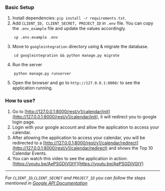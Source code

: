 ### Basic Setup
1. Install dependencies: `pip install -r requirements.txt`.
2. Add `CLIENT_ID, CLIENT_SECRET, PROJECT_ID` in `.env` file. You can copy the `.env_example` file and update the values accordingly.
```
    cp .env.example .env
```
3. Move to `googleintegration` directory using & migrate the database.
```
    cd googleintegration && python manage.py migrate
```
4. Run the server
```
    python manage.py runserver
```
5. Open the browser and go to `http://127.0.0.1:8000/` to see the application running.

### How to use?
1. Go to  [http://127.0.0.1:8000/rest/v1/calendar/init](http://127.0.0.1:8000/rest/v1/calendar/init), it will redirect you to google login page.
2. Login with your google account and allow the application to access your calendar.
3. After allowing the application to access your calendar, you will be redirected to a [http://127.0.0.1:8000/rest/v1/calendar/redirect](http://127.0.0.1:8000/rest/v1/calendar/redirect) and shows the Top 10 Calendar Events.
4. You can watch this video to see the application in action: [https://youtu.be/AePSGDiVGtY](https://youtu.be/AePSGDiVGtY)

---
*For `CLIENT_ID`,`CLIENT_SECRET` and `PROJECT_ID` you can follow the steps mentioned in [Google API Documentation](https://developers.google.com/workspace/guides/get-started)*
